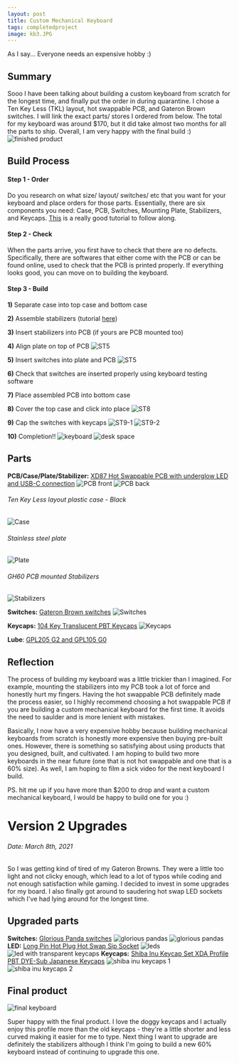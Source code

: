 ```yaml
---
layout: post
title: Custom Mechanical Keyboard
tags: completedproject
image: kb3.JPG
---
```



As I say... Everyone needs an expensive hobby :)


## Summary
Sooo I have been talking about building a custom keyboard from scratch for the longest time, and finally put the order in during quarantine. I chose a Ten Key Less (TKL) layout, hot swappable PCB, and Gateron Brown switches. I will link the exact parts/ stores I ordered from below. The total for my keyboard was around $170, but it did take almost two months for all the parts to ship. Overall, I am very happy with the final build :)
![finished product](https://github.com/stellaw1/stellaw1.github.io/blob/master/images/projects/kb3.JPG?raw=true)

## Build Process
#### Step 1 - Order
Do you research on what size/ layout/ switches/ etc that you want for your keyboard and place orders for those parts. Essentially, there are six components you need: Case, PCB, Switches, Mounting Plate, Stabilizers, and Keycaps. [This](https://www.techspot.com/guides/1625-diy-build-your-own-mechanical-keyboard/) is a really good tutorial to follow along.

#### Step 2 - Check
When the parts arrive, you first have to check that there are no defects. Specifically, there are softwares that either come with the PCB or can be found online, used to check that the PCB is printed properly. If everything looks good, you can move on to building the keyboard.

#### Step 3 - Build
**1)** Separate case into top case and bottom case

**2)** Assemble stabilizers (tutorial [here](https://www.youtube.com/watch?v=D21Ocg9kVsU))

**3)** Insert stabilizers into PCB (if yours are PCB mounted too)

**4)** Align plate on top of PCB
![ST5](https://github.com/stellaw1/stellaw1.github.io/blob/master/images/projects/kb21.jpg?raw=true)

**5)** Insert switches into plate and PCB
![ST5](https://github.com/stellaw1/stellaw1.github.io/blob/master/images/projects/kb13.jpg?raw=true)

**6)** Check that switches are inserted properly using keyboard testing software

**7)** Place assembled PCB into bottom case

**8)** Cover the top case and click into place
![ST8](https://github.com/stellaw1/stellaw1.github.io/blob/master/images/projects/kb18.JPG?raw=true)

**9)** Cap the switches with keycaps
![ST9-1](https://github.com/stellaw1/stellaw1.github.io/blob/master/images/projects/kb14.jpg?raw=true)
![ST9-2](https://github.com/stellaw1/stellaw1.github.io/blob/master/images/projects/kb20.jpg?raw=true)

**10)** Completion!!
![keyboard](https://github.com/stellaw1/stellaw1.github.io/blob/master/images/projects/kb12.JPG?raw=true)
![desk space](https://github.com/stellaw1/stellaw1.github.io/blob/master/images/projects/kb16.jpg?raw=true)


## Parts
**PCB/Case/Plate/Stabilizer:** [XD87 Hot Swappable PCB with underglow LED and USB-C connection](https://www.aliexpress.com/item/33028638867.html?spm=a2g0o.cart.0.0.47ef3c00Im9sn9&gps-id=shopcart_buyagain&scm=1007.13440.139630.0&scm_id=1007.13440.139630.0&scm-url=1007.13440.139630.0&pvid=1f753d2f-7cb0-4624-8b02-38a994d4f980)
![PCB front](https://github.com/stellaw1/stellaw1.github.io/blob/master/images/projects/kb5.jpg?raw=true)
![PCB back](https://github.com/stellaw1/stellaw1.github.io/blob/master/images/projects/kb6.jpg?raw=true)

###### Ten Key Less layout plastic case - Black
![Case](https://github.com/stellaw1/stellaw1.github.io/blob/master/images/projects/kb4.jpg?raw=true)

###### Stainless steel plate
![Plate](https://github.com/stellaw1/stellaw1.github.io/blob/master/images/projects/kb8.jpg?raw=true)

###### GH60 PCB mounted Stabilizers
![Stabilizers](https://github.com/stellaw1/stellaw1.github.io/blob/master/images/projects/kb9.jpg?raw=true)

**Switches:** [Gateron Brown switches](https://www.aliexpress.com/item/32980039972.html?spm=a2g0s.9042311.0.0.39e54c4d75xyGK)
![Switches](https://github.com/stellaw1/stellaw1.github.io/blob/master/images/projects/kb7.jpg?raw=true)

**Keycaps:** [104 Key Translucent PBT Keycaps](https://www.banggood.com/104-Key-Translucent-PBT-Keycaps-Matte-Texture-Keycap-Set-Color-Matching-for-Mechanical-Keyboard-p-1580724.html?rmmds=detail-left-hotproducts__3&ID=6157196&cur_warehouse=CN)
![Keycaps](https://github.com/stellaw1/stellaw1.github.io/blob/master/images/projects/kb10.jpg?raw=true)

**Lube**: [GPL205 G2 and GPL105 G0](https://www.aliexpress.com/item/4000934992040.html?spm=a2g0s.9042311.0.0.6b864c4daeWKTU)


## Reflection
The process of building my keyboard was a little trickier than I imagined. For example, mounting the stabilizers into my PCB took a lot of force and honestly hurt my fingers. Having the hot swappable PCB definitely made the process easier, so I highly recommend choosing a hot swappable PCB if you are building a custom mechanical keyboard for the first time. It avoids the need to saulder and is more lenient with mistakes.

Basically, I now have a very expensive hobby because building mechanical keyboards from scratch is honestly more expensive then buying pre-built ones. However, there is something so satisfying about using products that you designed, built, and cultivated. I am hoping to build two more keyboards in the near future (one that is not hot swappable and one that is a 60% size). As well, I am hoping to film a sick video for the next keyboard I build.

PS. hit me up if you have more than $200 to drop and want a custom mechanical keyboard, I would be happy to build one for you :)


# Version 2 Upgrades
###### Date: March 8th, 2021

So I was getting kind of tired of my Gateron Browns. They were a little too light and not clicky enough, which lead to a lot of typos while coding and not enough satisfaction while gaming. I decided to invest in some upgrades for my board. I also finally got around to saudering hot swap LED sockets which I've had lying around for the longest time.

## Upgraded parts
**Switches:** [Glorious Panda switches](https://www.pcgamingrace.com/products/glorious-panda-mechanical-switches)
![glorious pandas](https://github.com/stellaw1/stellaw1.github.io/blob/master/images/projects/kb22.jpg?raw=true)
![glorious pandas](https://github.com/stellaw1/stellaw1.github.io/blob/master/images/projects/kb28.jpg?raw=true)
**LED:** [Long Pin Hot Plug Hot Swap Sip Socket](https://www.aliexpress.com/item/32835228861.html?spm=a2g0s.9042311.0.0.6b864c4daeWKTU)
![leds](https://github.com/stellaw1/stellaw1.github.io/blob/master/images/projects/kb27.jpg?raw=true)
![led with transparent keycaps](https://github.com/stellaw1/stellaw1.github.io/blob/master/images/projects/kb23.jpg?raw=true)
**Keycaps:** [Shiba Inu Keycap Set XDA Profile PBT DYE-Sub Japanese Keycaps](https://www.banggood.com/MechZone-116-Keys-Shiba-Inu-Keycap-Set-XDA-Profile-PBT-DYE-Sub-Japanese-Keycaps-for-Mechanical-Keyboards-p-1683525.html?utm_source=googleshopping&utm_medium=cpc_organic&gmcCountry=CA&utm_content=minha&utm_campaign=minha-ca-en-pc&currency=CAD&cur_warehouse=CN&createTmp=1&utm_source=googleshopping&utm_medium=cpc_bgs&utm_content=samcpx&utm_campaign=samcpx-ssc-CA-sku-decmain-1203&ad_id=483984659688&gclid=Cj0KCQiAj9iBBhCJARIsAE9qRtAfE4u_LOxxN_BqYgh5D1IEkKwTEFBpMwOcJ1HR25I6ZTR15onA_g8aAjcQEALw_wcB)
![shiba inu keycaps 1](https://github.com/stellaw1/stellaw1.github.io/blob/master/images/projects/kb24.jpg?raw=true)
![shiba inu keycaps 2](https://github.com/stellaw1/stellaw1.github.io/blob/master/images/projects/kb25.jpg?raw=true)

## Final product
![final keyboard](https://github.com/stellaw1/stellaw1.github.io/blob/master/images/projects/kb26.jpg?raw=true)

Super happy with the final product. I love the doggy keycaps and I actually enjoy this profile more than the old keycaps - they're a little shorter and less curved making it easier for me to type. Next thing I want to upgrade are definitely the stabilizers although I think I'm going to build a new 60% keyboard instead of continuing to upgrade this one.